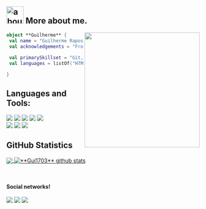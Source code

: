 
## <img width="45" alt="about" src="https://raw.github.com/elizarov/elizarov/master/about.png"> More about me.

<img align="right" width="300" src="https://i2.wp.com/allhtaccess.info/wp-content/uploads/2018/03/programming.gif?fit=1281%2C716&ssl=1" />

```kotlin
object **Guilherme** {
 val name = "Guilherme Raposo"
 val acknowledgements = "Front-End"
 
 val primarySkillset = "Git, GitHub, VSCode"
 val languages = listOf("HTML", "CSS", "TailwindCSS", "JavaScript", "VueJS") 

}
```

## **Languages and Tools:**  

<div>
 <img src="https://img.shields.io/badge/HTML-239120?style=for-the-badge&logo=html5&logoColor=white">
 <img src="https://img.shields.io/badge/CSS-239120?&style=for-the-badge&logo=css3&logoColor=white">
 <img src="https://img.shields.io/badge/Tailwind_CSS-38B2AC?style=for-the-badge&logo=tailwind-css&logoColor=white">
 <img src ="https://img.shields.io/badge/JavaScript-F7DF1E?style=for-the-badge&logo=javascript&logoColor=black">
 <img src="https://img.shields.io/badge/Vue.js-35495E?style=for-the-badge&logo=vue.js&logoColor=4FC08D">
<!-- <img src="https://img.shields.io/badge/PHP-777BB4?style=for-the-badge&logo=php&logoColor=white">
 <img src="https://img.shields.io/badge/Laravel-FF2D20?style=for-the-badge&logo=laravel&logoColor=white">-->
</div>
<div>
  <img src="https://img.shields.io/badge/Git-E34F26?style=for-the-badge&logo=git&logoColor=white">
  <img src="https://img.shields.io/badge/Windows-017AD7?style=for-the-badge&logo=windows&logoColor=white">
  <img src="https://img.shields.io/badge/Linux-E34F26?style=for-the-badge&logo=linux&logoColor=black">
</div>



## **GitHub Statistics**

<a href="https://github.com/Gui1703">
  <img align="center" src="https://github-readme-stats.vercel.app/api/top-langs/?username=Gui1703&theme=dracula&hide_langs_below=1" />
</a>

<a href="https://github.com/Gui1703">
 <img align="center" src="https://github-readme-stats.vercel.app/api?username=Gui1703&show_icons=true&theme=dracula&line_height=27" alt="**Gui1703** github stats"/>
</a>

[instagram]: https://www.instagram.com/guirapososilva/
[linkedin]: https://www.linkedin.com/in/guilherme-raposo-3a2130190/
<br>

#### Social networks!

<div>
 <a href="https://wa.me/message/RG7W3NLJ22BXL1" target="_blank"><img src="https://img.shields.io/badge/WhatsApp-25D366?style=for-the-badge&logo=whatsapp&logoColor=white"></a>
 <a href="https://www.linkedin.com/in/guilherme-raposo-3a2130190/" target="_blank"><img src="https://img.shields.io/badge/LinkedIn-0077B5?style=for-the-badge&logo=linkedin&logoColor=white"></a>
 <a href="https://www.instagram.com/guirapososilva/" target="_blank"><img src="https://img.shields.io/badge/Instagram-E4405F?style=for-the-badge&logo=instagram&logoColor=white"></a>
</div>
